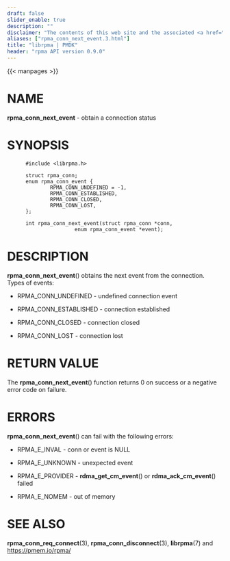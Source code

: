 ```yaml
---
draft: false
slider_enable: true
description: ""
disclaimer: "The contents of this web site and the associated <a href=\"https://github.com/pmem\">GitHub repositories</a> are BSD-licensed open source."
aliases: ["rpma_conn_next_event.3.html"]
title: "librpma | PMDK"
header: "rpma API version 0.9.0"
---
```

{{< manpages >}}

[comment]: <> (SPDX-License-Identifier: BSD-3-Clause)
[comment]: <> (Copyright 2020, Intel Corporation)

NAME
====

**rpma\_conn\_next\_event** - obtain a connection status

SYNOPSIS
========

          #include <librpma.h>

          struct rpma_conn;
          enum rpma_conn_event {
                  RPMA_CONN_UNDEFINED = -1,
                  RPMA_CONN_ESTABLISHED,
                  RPMA_CONN_CLOSED,
                  RPMA_CONN_LOST,
          };

          int rpma_conn_next_event(struct rpma_conn *conn,
                          enum rpma_conn_event *event);

DESCRIPTION
===========

**rpma\_conn\_next\_event**() obtains the next event from the
connection. Types of events:

-   RPMA\_CONN\_UNDEFINED - undefined connection event

-   RPMA\_CONN\_ESTABLISHED - connection established

-   RPMA\_CONN\_CLOSED - connection closed

-   RPMA\_CONN\_LOST - connection lost

RETURN VALUE
============

The **rpma\_conn\_next\_event**() function returns 0 on success or a
negative error code on failure.

ERRORS
======

**rpma\_conn\_next\_event**() can fail with the following errors:

-   RPMA\_E\_INVAL - conn or event is NULL

-   RPMA\_E\_UNKNOWN - unexpected event

-   RPMA\_E\_PROVIDER - **rdma\_get\_cm\_event**() or
    **rdma\_ack\_cm\_event**() failed

-   RPMA\_E\_NOMEM - out of memory

SEE ALSO
========

**rpma\_conn\_req\_connect**(3), **rpma\_conn\_disconnect**(3),
**librpma**(7) and https://pmem.io/rpma/
